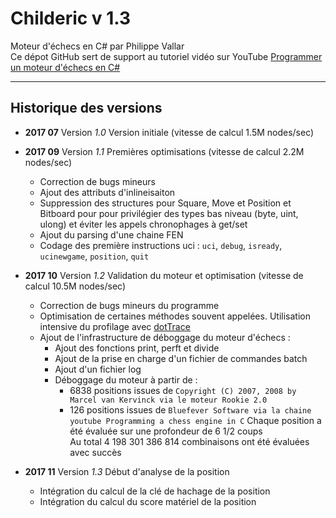 # Childeric v 1.3
Moteur d'échecs en C# par Philippe Vallar  
Ce dépot GitHub sert de support au tutoriel vidéo sur YouTube [Programmer un moteur d'échecs en C#](https://www.youtube.com/feed/trending)

-----------------

## Historique des versions
* __2017 07__ Version *1.0*   Version initiale  (vitesse de calcul 1.5M nodes/sec)

* __2017 09__ Version *1.1*   Premières optimisations (vitesse de calcul 2.2M nodes/sec)
	* Correction de bugs mineurs
	* Ajout des attributs d'inlineisaiton
	* Suppression des structures pour Square, Move et Position et Bitboard pour pour privilégier des types bas niveau (byte, uint, ulong) et éviter les appels chronophages à get/set
	* Ajout du parsing d'une chaine FEN
	* Codage des première instructions uci : `uci`, `debug`, `isready`, `ucinewgame`, `position`, `quit`

* __2017 10__ Version *1.2*   Validation du moteur et optimisation (vitesse de calcul 10.5M nodes/sec)
	* Correction de bugs mineurs du programme
	* Optimisation de certaines méthodes souvent appelées. Utilisation intensive du profilage avec [dotTrace](https://www.jetbrains.com/profiler/)
	* Ajout de l'infrastructure de déboggage du moteur d'échecs :
		* Ajout des fonctions print, perft et divide
		* Ajout de la prise en charge d'un fichier de commandes batch
		* Ajout d'un fichier log
		* Déboggage du moteur à partir de :
			* 6838 positions issues de `Copyright (C) 2007, 2008 by Marcel van Kervinck via le moteur Rookie 2.0`
			* 126 positions issues de `Bluefever Software via la chaine youtube Programming a chess engine in C`
			Chaque position a été évaluée sur une profondeur de 6 1/2 coups  
			Au total 4 198 301 386 814 combinaisons ont été évaluées avec succès

* __2017 11__ Version *1.3*   Début d'analyse de la position
	* Intégration du calcul de la clé de hachage de la position
	* Intégration du calcul du score matériel de la position
	
